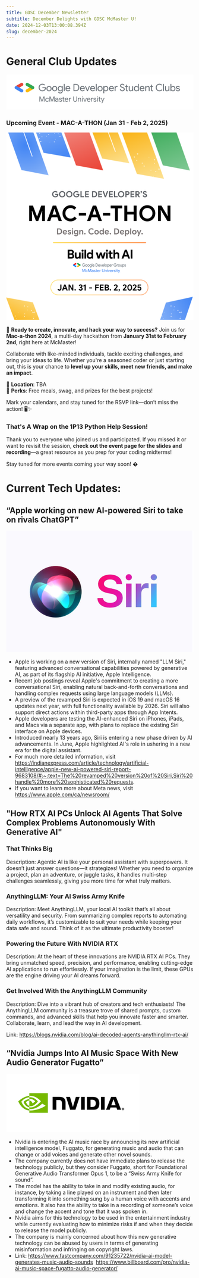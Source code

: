 ```yaml
---
title: GDSC December Newsletter
subtitle: December Delights with GDSC McMaster U!
date: 2024-12-03T13:00:08.394Z
slug: december-2024
---
```

# **General Club Updates**

![](gdsc-mcmaster-u.png)

### Upcoming Event - MAC-A-THON (Jan 31 - Feb 2, 2025)

![](mac-a-thon_save_the_date_instagram_post_2.png)

🚀 **Ready to create, innovate, and hack your way to success?** Join us for **Mac-a-thon 2024**, a multi-day hackathon from **January 31st to February 2nd**, right here at McMaster!

Collaborate with like-minded individuals, tackle exciting challenges, and bring your ideas to life. Whether you're a seasoned coder or just starting out, this is your chance to **level up your skills, meet new friends, and make an impact**.

📍 **Location**: TBA\
🍕 **Perks**: Free meals, swag, and prizes for the best projects!

Mark your calendars, and stay tuned for the RSVP link—don’t miss the action! 🖥️✨

### That's A Wrap on the 1P13 Python Help Session!

Thank you to everyone who joined us and participated. If you missed it or want to revisit the session, **check out the event page for the slides and recording**—a great resource as you prep for your coding midterms!

Stay tuned for more events coming your way soon! �



# Current Tech Updates:

## “Apple working on new AI-powered Siri to take on rivals ChatGPT”

![](siri.png)

* Apple is working on a new version of Siri, internally named "LLM Siri," featuring advanced conversational capabilities powered by generative AI, as part of its flagship AI initiative, Apple Intelligence.
* Recent job postings reveal Apple's commitment to creating a more conversational Siri, enabling natural back-and-forth conversations and handling complex requests using large language models (LLMs).
* A preview of the revamped Siri is expected in iOS 19 and macOS 16 updates next year, with full functionality available by 2026. Siri will also support direct actions within third-party apps through App Intents.
* Apple developers are testing the AI-enhanced Siri on iPhones, iPads, and Macs via a separate app, with plans to replace the existing Siri interface on Apple devices.
* Introduced nearly 13 years ago, Siri is entering a new phase driven by AI advancements. In June, Apple highlighted AI's role in ushering in a new era for the digital assistant.
* For much more detailed information, visit <https://indianexpress.com/article/technology/artificial-intelligence/apple-new-ai-powered-siri-report-9683108/#:~:text=The%20revamped%20version%20of%20Siri,Siri%20handle%20more%20sophisticated%20requests>.
* If you want to learn more about Meta news, visit <https://www.apple.com/ca/newsroom/>

## "How RTX AI PCs Unlock AI Agents That Solve Complex Problems Autonomously With Generative AI"

### That Thinks Big

Description: Agentic AI is like your personal assistant with superpowers. It doesn’t just answer questions—it strategizes! Whether you need to organize a project, plan an adventure, or juggle tasks, it handles multi-step challenges seamlessly, giving you more time for what truly matters.

### AnythingLLM: Your AI Swiss Army Knife

Description: Meet AnythingLLM, your local AI toolkit that’s all about versatility and security. From summarizing complex reports to automating daily workflows, it’s customizable to suit your needs while keeping your data safe and sound. Think of it as the ultimate productivity booster!

### Powering the Future With NVIDIA RTX

Description: At the heart of these innovations are NVIDIA RTX AI PCs. They bring unmatched speed, precision, and performance, enabling cutting-edge AI applications to run effortlessly. If your imagination is the limit, these GPUs are the engine driving your AI dreams forward.

### Get Involved With the AnythingLLM Community

Description: Dive into a vibrant hub of creators and tech enthusiasts! The AnythingLLM community is a treasure trove of shared prompts, custom commands, and advanced skills that help you innovate faster and smarter. Collaborate, learn, and lead the way in AI development.

Link: https://blogs.nvidia.com/blog/ai-decoded-agents-anythingllm-rtx-ai/

## **“Nvidia Jumps Into AI Music Space With New Audio Generator Fugatto”**

![](nvidia.png)

* Nvidia is entering the AI music race by announcing its new artificial intelligence model, Fuggato, for generating music and audio that can change or add voices and generate other novel sounds.
* The company currently does not have immediate plans to release the technology publicly, but they consider Fuggato, short for Foundational Generative Audio Transformer Opus 1, to be a “Swiss Army Knife for sound”.
* The model has the ability to take in and modify existing audio, for instance, by taking a line played on an instrument and then later transforming it into something sung by a human voice with accents and emotions. It also has the ability to take in a recording of someone’s voice and change the accent and tone that it was spoken in.
* Nvidia aims for this technology to be used in the entertainment industry while currently evaluating how to minimize risks if and when they decide to release the model publicly.
* The company is mainly concerned about how this new generative technology can be abused by users in terms of generating misinformation and infringing on copyright laws.
* Link: <https://www.fastcompany.com/91235722/nvidia-ai-model-generates-music-audio-sounds>  <https://www.billboard.com/pro/nvidia-ai-music-space-fugatto-audio-generator/>